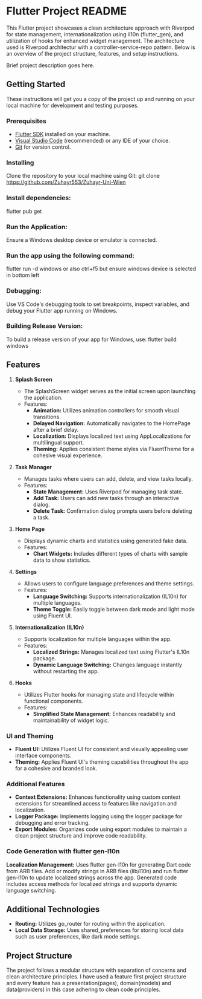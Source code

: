 # Flutter Project README

This Flutter project showcases a clean architecture approach with Riverpod for state management, internationalization using il10n (flutter_gen), and utilization of hooks for enhanced widget management. The architecture used is Riverpod architectur with a controller-service-repo pattern. Below is an overview of the project structure, features, and setup instructions.

Brief project description goes here.

## Getting Started

These instructions will get you a copy of the project up and running on your local machine for development and testing purposes.

### Prerequisites

- [Flutter SDK](https://flutter.dev/docs/get-started/install) installed on your machine.
- [Visual Studio Code](https://code.visualstudio.com/) (recommended) or any IDE of your choice.
- [Git](https://git-scm.com/) for version control.

### Installing

   Clone the repository to your local machine using Git:
   git clone https://github.com/Zuhayr553/Zuhayr-Uni-Wien

   ### Install dependencies:   
   flutter pub get

   ### Run the Application:
   Ensure a Windows desktop device or emulator is connected.

   ### Run the app using the following command: 
   flutter run -d windows
   or also ctrl+f5 but ensure windows device is selected in bottom left

  ### Debugging:
   Use VS Code\'s debugging tools to set breakpoints, inspect variables, and debug your Flutter app running on Windows.

   ### Building Release Version:
   To build a release version of your app for Windows, use:
   flutter build windows


## Features

1. **Splash Screen**
   - The SplashScreen widget serves as the initial screen upon launching the application.
   - Features:
     - **Animation:** Utilizes animation controllers for smooth visual transitions.
     - **Delayed Navigation:** Automatically navigates to the HomePage after a brief delay.
     - **Localization:** Displays localized text using AppLocalizations for multilingual support.
     - **Theming:** Applies consistent theme styles via FluentTheme for a cohesive visual experience.

2. **Task Manager**
   - Manages tasks where users can add, delete, and view tasks locally.
   - Features:
     - **State Management:** Uses Riverpod for managing task state.
     - **Add Task:** Users can add new tasks through an interactive dialog.
     - **Delete Task:** Confirmation dialog prompts users before deleting a task.

3. **Home Page**
   - Displays dynamic charts and statistics using generated fake data.
   - Features:
     - **Chart Widgets:** Includes different types of charts with sample data to show statistics.

4. **Settings**
   - Allows users to configure language preferences and theme settings.
   - Features:
     - **Language Switching:** Supports internationalization (IL10n) for multiple languages.
     - **Theme Toggle:** Easily toggle between dark mode and light mode using Fluent UI.

5. **Internationalization (IL10n)**
   - Supports localization for multiple languages within the app.
   - Features:
     - **Localized Strings:** Manages localized text using Flutter's IL10n package.
     - **Dynamic Language Switching:** Changes language instantly without restarting the app.

6. **Hooks**
   - Utilizes Flutter hooks for managing state and lifecycle within functional components.
   - Features:
     - **Simplified State Management:** Enhances readability and maintainability of widget logic.

### UI and Theming

- **Fluent UI:** Utilizes Fluent UI for consistent and visually appealing user interface components.
- **Theming:** Applies Fluent UI's theming capabilities throughout the app for a cohesive and branded look.

### Additional Features

- **Context Extensions:** Enhances functionality using custom context extensions for streamlined access to features like navigation and localization.
- **Logger Package:** Implements logging using the logger package for debugging and error tracking.
- **Export Modules:** Organizes code using export modules to maintain a clean project structure and improve code readability.

### Code Generation with flutter gen-l10n

**Localization Management:** Uses flutter gen-l10n for generating Dart code from ARB files. Add or modify strings in ARB files (lib/l10n) and run flutter gen-l10n to update localized strings across the app. Generated code includes access methods for localized strings and supports dynamic language switching.

## Additional Technologies

- **Routing:** Utilizes go_router for routing within the application.
- **Local Data Storage:** Uses shared_preferences for storing local data such as user preferences, like dark mode settings.

## Project Structure 
 The project follows a modular structure with separation of concerns and clean architecture principles.
 I have used a feature first project structure and every feature has a presentation(pages), domain(models) and data(providers) in this case adhering to clean code principles.




